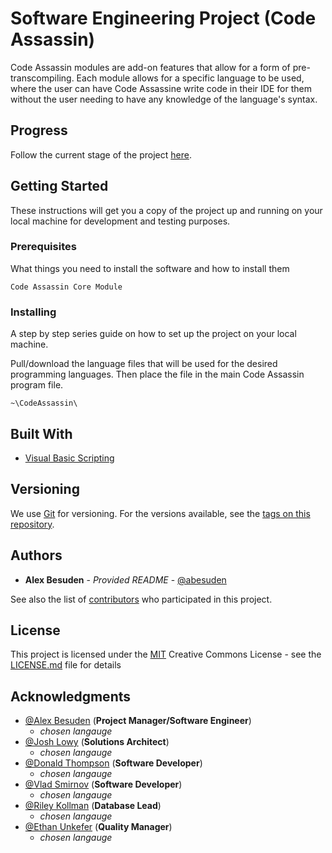 # Software Engineering Project (**Code Assassin**)

Code Assassin modules are add-on features that allow for a form of pre-transcompiling. Each module allows for a specific language to be used, where the user can have Code Assassine write code in their IDE for them without the user needing to have any knowledge of the language's syntax.

## Progress

Follow the current stage of the project [here](https://github.com/Abesuden/Software-Engineering/projects/1).

## Getting Started

These instructions will get you a copy of the project up and running on your local machine for development and testing purposes.

### Prerequisites

What things you need to install the software and how to install them

```
Code Assassin Core Module
```

### Installing

A step by step series guide on how to set up the project on your local machine.

Pull/download the language files that will be used for the desired programming languages. Then place the file in the main Code Assassin program file.

```
~\CodeAssassin\
```

## Built With

* [Visual Basic Scripting](https://ss64.com/vb/)

## Versioning

We use [Git](https://git-scm.com/doc) for versioning. For the versions available, see the [tags on this repository](https://github.com/software-engineering/tags).

## Authors

* **Alex Besuden** - *Provided README* - [@abesuden](https://github.com/abesuden)

See also the list of [contributors](https://github.com/abesuden/software-engineering/contributors) who participated in this project.

## License

This project is licensed under the [MIT](LICENSE.md) Creative Commons License - see the [LICENSE.md](LICENSE.md) file for details

## Acknowledgments

* [@Alex Besuden](https://github.com/abesuden) (**Project Manager/Software Engineer**)
    * *chosen langauge*
* [@Josh Lowy](https://github.com/DLJ42) (**Solutions Architect**)
    * *chosen langauge*
* [@Donald Thompson](https://github.com/dthompsonii) (**Software Developer**)
    * *chosen langauge*
* [@Vlad Smirnov](https://github.com/Pr0vlad) (**Software Developer**)
    * *chosen langauge*
* [@Riley Kollman](https://github.com/) (**Database Lead**)
    * *chosen langauge*
* [@Ethan Unkefer](https://github.com/eunkefer) (**Quality Manager**)
    * *chosen langauge*